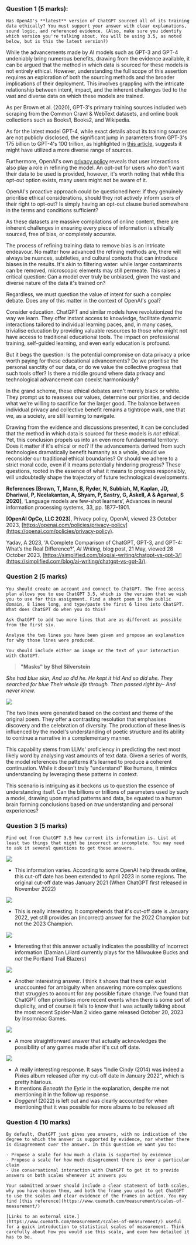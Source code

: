 ### Question 1 (5 marks): 

```
Has OpenAI's **latest** version of ChatGPT sourced all of its training data ethically? You must support your answer with clear explanations, sound logic, and referenced evidence. (Also, make sure you identify which version you're talking about. You will be using 3.5, as noted below, but is this the latest version?)
```

While the advancements made by AI models such as GPT-3 and GPT-4 undeniably bring numerous benefits, drawing from the evidence available, it can be argued that the method in which data is sourced for these models is not entirely ethical. However, understanding the full scope of this assertion requires an exploration of both the sourcing methods and the broader implications of their deployment. This involves grappling with the intricate relationship between intent, impact, and the inherent challenges tied to the vast and diverse data on which these models are trained.

As per Brown et al. (2020), GPT-3's primary training sources included web scraping from the Common Crawl & WebText datasets, and online book collections such as Books1, Books2, and Wikipedia.

As for the latest model GPT-4, while exact details about its training sources are not publicly disclosed, the significant jump in parameters from GPT-3's 175 billion to GPT-4's 100 trillion, as highlighted in [this article](https://simplified.com/blog/ai-writing/chatgpt-vs-gpt-3/), suggests it might have utilized a more diverse range of sources.

Furthermore, OpenAI's own [privacy policy](https://openai.com/policies/privacy-policy) reveals that user interactions also play a role in refining the model. An opt-out for users who don't want their data to be used is provided, however, it's worth noting that while this opt-out option exists, many users might not be aware of it.

OpenAI's proactive approach could be questioned here: if they genuinely prioritise ethical considerations, should they not actively inform users of their right to opt-out? Is simply having an opt-out clause buried somewhere in the terms and conditions sufficient?

As these datasets are massive compilations of online content, there are inherent challenges in ensuring every piece of information is ethically sourced, free of bias, or completely accurate.

The process of refining training data to remove bias is an intricate endeavour. No matter how advanced the refining methods are, there will always be nuances, subtleties, and cultural contexts that can introduce biases in the results. It's akin to filtering water: while larger contaminants can be removed, microscopic elements may still permeate. This raises a critical question: Can a model ever truly be unbiased, given the vast and diverse nature of the data it's trained on?

Regardless, we must question the value of intent for such a complex debate. Does any of this matter in the context of OpenAI's goal? 

Consider education. ChatGPT and similar models have revolutionized the way we learn. They offer instant access to knowledge, facilitate dynamic interactions tailored to individual learning paces, and, in many cases, trivialise education by providing valuable resources to those who might not have access to traditional educational tools. The impact on professional training, self-guided learning, and even early education is profound.

But it begs the question: Is the potential compromise on data privacy a price worth paying for these educational advancements? Do we prioritise the personal sanctity of our data, or do we value the collective progress that such tools offer? Is there a middle ground where data privacy and technological advancement can coexist harmoniously?

In the grand scheme, these ethical debates aren't merely black or white. They prompt us to reassess our values, determine our priorities, and decide what we're willing to sacrifice for the larger good. The balance between individual privacy and collective benefit remains a tightrope walk, one that we, as a society, are still learning to navigate.

Drawing from the evidence and discussions presented, it can be concluded that the method in which data is sourced for these models is *not* ethical. Yet, this conclusion propels us into an even more fundamental territory: Does it matter if it's ethical or not? If the advancements derived from such technologies dramatically benefit humanity as a whole, should we reconsider our traditional ethical boundaries? Or should we adhere to a strict moral code, even if it means potentially hindering progress? These questions, rooted in the essence of what it means to progress responsibly, will undoubtedly shape the trajectory of future technological developments.


**References**
**[Brown, T, Mann, B, Ryder, N, Subbiah, M, Kaplan, JD, Dhariwal, P, Neelakantan, A, Shyam, P, Sastry, G, Askell, A & Agarwal, S 2020]**, ‘Language models are few-shot learners’, Advances in neural information processing systems, 33, pp. 1877–1901.

**[OpenAI OpCo, LLC 2023]**, Privacy policy, OpenAI, viewed 23 October 2023, [https://openai.com/policies/privacy-policy](https://openai.com/policies/privacy-policy).

Yadav, A 2023, 'A Complete Comparison of ChatGPT, GPT-3, and GPT-4: What’s the Real Difference?', _AI Writing_, blog post, 21 May, viewed 28 October 2023, [https://simplified.com/blog/ai-writing/chatgpt-vs-gpt-3/](https://simplified.com/blog/ai-writing/chatgpt-vs-gpt-3/).
### Question 2 (5 marks)

```
You should create an account and connect to ChatGPT. The free access plan allows you to use ChatGPT 3.5, which is the version that we wish you to use for this assignment. Find a short poem in the public domain, 8 lines long, and type/paste the first 6 lines into ChatGPT. What does ChatGPT do when you do this? 

Ask ChatGPT to add two more lines that are as different as possible from the first six. 

Analyse the two lines you have been given and propose an explanation for why those lines were produced.

You should include either an image or the text of your interaction with ChatGPT.
```

> **"Masks" by Shel Silverstein**

*She had blue skin,
And so did he.
He kept it hid
And so did she.
They searched for blue
Their whole life through.
Then passed right by–
And never knew.*

![](docs/Images/Pasted%20image%2020231028111536.png)

The two lines were generated based on the context and theme of the original poem. They offer a contrasting resolution that emphasises discovery and the celebration of diversity. The production of these lines is influenced by the model's understanding of poetic structure and its ability to continue a narrative in a complementary manner. 

This capability stems from LLMs' proficiency in predicting the next most likely word by analysing vast amounts of text data. Given a series of words, the model references the patterns it's learned to produce a coherent continuation. While it doesn't truly "understand" like humans, it mimics understanding by leveraging these patterns in context. 

This scenario is intriguing as it beckons us to question the essence of understanding itself. Can the billions or trillions of parameters used by such a model, drawing upon myriad patterns and data, be equated to a human brain forming conclusions based on *true* understanding and personal experiences?
### Question 3 (5 marks)

```
Find out from ChatGPT 3.5 how current its information is. List at least two things that might be incorrect or incomplete. You may need to ask it several questions to get these answers.
```

![](docs/Images/Pasted%20image%2020231029064653.png)

- This information varies. According to some OpenAI help threads online, this cut-off date has been extended to April 2023 in some regions. The original cut-off date was January 2021 (When ChatGPT first released in November 2022)

![](docs/Images/Pasted%20image%2020231028112849.png)
- This is really interesting. It comprehends that it's cut-off date is January 2022, yet still provides an (incorrect) answer for the 2022 Champion but not the 2023 Champion. 

![](docs/Images/Pasted%20image%2020231029064824.png)
- Interesting that this answer actually indicates the possibility of incorrect information (Damian Lillard currently plays for the Milwaukee Bucks and *not* the Portland Trail Blazers)

![](docs/Images/Pasted%20image%2020231029065540.png)

- Another interesting answer. I think it shows that there can exist unaccounted for ambiguity when answering more complex questions that struggles to account for any possible future change. I've found that ChatGPT often prioritises more recent events when there is some sort of duplicity, and of course it fails to know that I was actually talking about the most recent Spider-Man 2 video game released October 20, 2023 by Insomniac Games. 

![](docs/Images/Pasted%20image%2020231029065803.png)
- A more straightforward answer that actually acknowledges the possibility of any games made after it's cut off date.

![](docs/Images/Pasted%20image%2020231029071011.png)
- A really interesting response. It says "Indie Cindy (2014) was indeed a Pixies album released after my cut-off date in January 2022", which is pretty hilarious.
- It mentions *Beneath the Eyrie* in the explanation, despite me not mentioning it in the follow up response.
- *Doggerel* (2022) is left out and was clearly accounted for when mentioning that it was possible for more albums to be released aft 
### Question 4 (10 marks)

```
By default, ChatGPT just gives you answers, with no indication of the degree to which the answer is supported by evidence, nor whether there is disagreement over the answer. In this question we want you to:

- Propose a scale for how much a claim is supported by evidence
- Propose a scale for how much disagreement there is over a particular claim
- Use conversational interaction with ChatGPT to get it to provide answers on both scales whenever it answers you

Your submitted answer should include a clear statement of both scales, why you have chosen them, and both the frame you used to get ChatGPT to use the scales and clear evidence of the frames in action. You may find [this reference](https://www.cuemath.com/measurement/scales-of-measurement/)

[Links to an external site.](https://www.cuemath.com/measurement/scales-of-measurement/) useful for a quick introduction to statistical scales of measurement. Think carefully about how you would use this scale, and even how detailed it has to be.
```